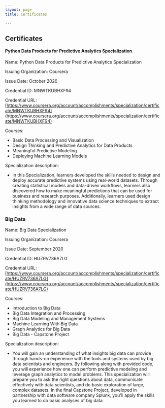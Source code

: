 ```yaml
---
layout: page
title: Certificates

---
```


## Certificates

#### Python Data Products for Predictive Analytics Specialization

Name: Python Data Products for Predictive Analytics Specialization

Issuing Organization: Coursera

Issue Date: October 2020

Credential ID: MNWTKUBHXF94

Credential URL: [https://www.coursera.org/account/accomplishments/specialization/certificate/MNWTKUBHXF94](https://www.coursera.org/account/accomplishments/specialization/certificate/MNWTKUBHXF94)

Courses:

- Basic Data Processing and Visualization
- Design Thinking and Predictive Analytics for Data Products
- Meaningful Predictive Modeling
- Deploying Machine Learning Models

Specialization description:

- In this Specialization, learners developed the skills needed to design and deploy accurate predictive systems using real-world datasets. Through creating statistical models and data-driven workflows, learners also discovered how to make meaningful predictions that can be used for business and research purposes. Additionally, learners used design thinking methodology and innovative data science techniques to extract insights from a wide range of data sources.

### Big Data

Name: Big Data Specialization

Issuing Organization: Coursera

Issue Date: September 2020

Credential ID: HUZRV736A7LG

Credential URL:[https://www.coursera.org/account/accomplishments/specialization/certificate/HUZRV736A7LG](https://www.coursera.org/account/accomplishments/specialization/certificate/HUZRV736A7LG)

Courses:

- Introduction to Big Data
- Big Data Integration and Processing
- Big Data Modeling and Management Systems
- Machine Learning With Big Data
- Graph Analytics for Big Data
- Big Data - Capstone Project

Specialization description:

- You will gain an understanding of what insights big data can provide through hands-on experience with the tools and systems used by big data scientists and engineers. By following along with provided code, you will experience how one can perform predictive modeling and leverage graph analytics to model problems. This specialization will prepare you to ask the right questions about data, communicate effectively with data scientists, and do basic exploration of large, complex datasets. In the final Capstone Project, developed in partnership with data software company Splunk, you'll apply the skills you learned to do basic analyses of big data.
